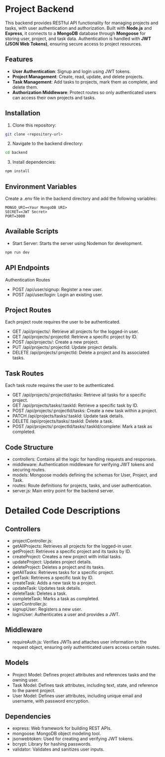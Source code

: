 # Project Backend

This backend provides RESTful API functionality for managing projects and tasks, with user authentication and authorization. Built with **Node.js** and **Express**, it connects to a **MongoDB** database through **Mongoose** for storing user, project, and task data. Authentication is handled with **JWT (JSON Web Tokens)**, ensuring secure access to project resources.

## Features

- **User Authentication**: Signup and login using JWT tokens.
- **Project Management**: Create, read, update, and delete projects.
- **Task Management**: Add tasks to projects, mark them as complete, and delete them.
- **Authorization Middleware**: Protect routes so only authenticated users can access their own projects and tasks.

## Installation

1. Clone this repository:
```bash
git clone <repository-url>
```

2.	Navigate to the backend directory:
```bash
cd backend
```

3.	Install dependencies:
```bash
npm install
```

## Environment Variables
Create a .env file in the backend directory and add the following variables:
```plaintext
MONGO_URI=<Your MongoDB URI>
SECRET=<JWT Secret>
PORT=3000
```

## Available Scripts
- Start Server: Starts the server using Nodemon for development.
```bash
npm run dev
```

## API Endpoints

Authentication Routes

- POST /api/user/signup: Register a new user.
- POST /api/user/login: Login an existing user.

## Project Routes

Each project route requires the user to be authenticated.

- GET /api/projects/: Retrieve all projects for the logged-in user.
- GET /api/projects/:projectId: Retrieve a specific project by ID.
- POST /api/projects/: Create a new project.
- PUT /api/projects/:projectId: Update project details.
- DELETE /api/projects/:projectId: Delete a project and its associated tasks.

## Task Routes

Each task route requires the user to be authenticated.

- GET /api/projects/:projectId/tasks: Retrieve all tasks for a specific project.
- GET /api/projects/tasks/:taskId: Retrieve a specific task by ID.
- POST /api/projects/:projectId/tasks: Create a new task within a project.
- PATCH /api/projects/tasks/:taskId: Update task details.
- DELETE /api/projects/tasks/:taskId: Delete a task.
- POST /api/projects/:projectId/tasks/:taskId/complete: Mark a task as completed.

## Code Structure

- controllers: Contains all the logic for handling requests and responses.
- middleware: Authentication middleware for verifying JWT tokens and securing routes.
- models: Mongoose models defining the schemas for User, Project, and Task.
- routes: Route definitions for projects, tasks, and user authentication.
- server.js: Main entry point for the backend server.

# Detailed Code Descriptions

## Controllers

- projectController.js:
- getAllProjects: Retrieves all projects for the logged-in user.
- getProject: Retrieves a specific project and its tasks by ID.
- createProject: Creates a new project with initial tasks.
- updateProject: Updates project details.
- deleteProject: Deletes a project and its tasks.
- getAllTasks: Retrieves tasks for a specific project.
- getTask: Retrieves a specific task by ID.
- createTask: Adds a new task to a project.
- updateTask: Updates task details.
- deleteTask: Deletes a task.
- completeTask: Marks a task as completed.
- userController.js:
- signupUser: Registers a new user.
- loginUser: Authenticates a user and provides a JWT.

## Middleware

- requireAuth.js: Verifies JWTs and attaches user information to the request object, ensuring only authenticated users access certain routes.

## Models

- Project Model: Defines project attributes and references tasks and the owning user.
- Task Model: Defines task attributes, including text, state, and reference to the parent project.
- User Model: Defines user attributes, including unique email and username, with password encryption.

## Dependencies

- express: Web framework for building REST APIs.
- mongoose: MongoDB object modeling tool.
- jsonwebtoken: Used for creating and verifying JWT tokens.
- bcrypt: Library for hashing passwords.
- validator: Validates and sanitizes user inputs.






